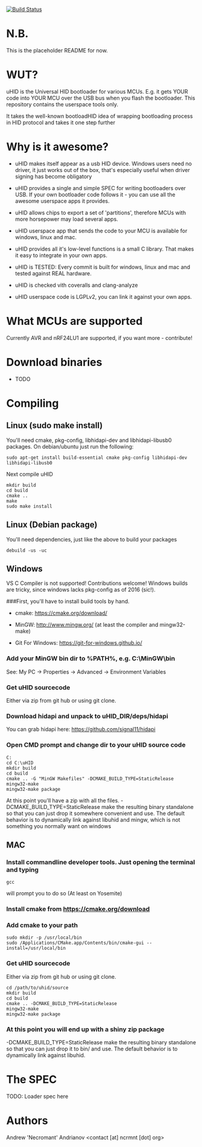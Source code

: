 [![Build Status](https://jenkins.ncrmnt.org/job/GithubCI/job/uhid/badge/icon)](https://jenkins.ncrmnt.org/job/GithubCI/job/uhid/)

# N.B.

This is the placeholder README for now.

# WUT?

uHID is the Universal HID bootloader for various MCUs. E.g. it gets YOUR code
into YOUR MCU over the USB bus when you flash the bootloader. This repository
contains the userspace tools only.

It takes the well-known bootloadHID idea of wrapping bootloading process in HID
protocol and takes it one step further

# Why is it awesome?

- uHID makes itself appear as a usb HID device. Windows users need no driver, it
just works out of the box, that's especially useful when driver signing has become
obligatory

- uHID provides a single and simple SPEC for writing bootloaders over USB. If your
own bootloader code follows it - you can use all the awesome userspace apps it
provides.

- uHID allows chips to export a set of 'partitions', therefore MCUs with more
horsepower may load several apps.

- uHID userspace app that sends the code to your MCU is available for windows,
linux and mac.

- uHID provides all it's low-level functions is a small C library. That makes it
easy to integrate in your own apps.

- uHID is TESTED: Every commit is built for windows, linux and mac and tested
against REAL hardware.

- uHID is checked vith coveralls and clang-analyze

- uHID userspace code is LGPLv2, you can link it against your own apps.

# What MCUs are supported
Currently AVR and nRF24LU1 are supported, if you want more - contribute!

# Download binaries

- TODO

# Compiling

## Linux (sudo make install)

You'll need cmake, pkg-config, libhidapi-dev and libhidapi-libusb0 packages.
On debian/ubuntu just run the following:
```
sudo apt-get install build-essential cmake pkg-config libhidapi-dev libhidapi-libusb0
```

Next compile uHID
```
mkdir build
cd build
cmake ..
make
sudo make install
```

## Linux (Debian package)

You'll need dependencies, just like the above to build your packages

```
debuild -us -uc
```

## Windows

VS C Compiler is not supported! Contributions welcome!
Windows builds are tricky, since windows lacks pkg-config as of 2016 (sic!).

###First, you'll have to install build tools by hand.

- cmake: https://cmake.org/download/

- MinGW: http://www.mingw.org/ (at least the compiler and mingw32-make)

- Git For Windows: https://git-for-windows.github.io/

### Add your MinGW bin dir to %PATH%, e.g. C:\\MinGW\\bin

See: My PC -> Properties -> Advanced -> Environment Variables

### Get uHID sourcecode

Either via zip from git hub or using git clone.

### Download hidapi and unpack to uHID_DIR/deps/hidapi

You can grab hidapi here: https://github.com/signal11/hidapi

### Open CMD prompt and change dir to your uHID source code

```
C:
cd C:\uHID
mkdir build
cd build
cmake .. -G "MinGW Makefiles" -DCMAKE_BUILD_TYPE=StaticRelease
mingw32-make
mingw32-make package
```

At this point you'll have a zip with all the files.
-DCMAKE_BUILD_TYPE=StaticRelease make the resulting binary standalone
so that you can just drop it somewhere convenient and use. The default behavior
is to dynamically link against libuhid and mingw, which is not something you
normally want on windows

## MAC

### Install commandline developer tools. Just opening the terminal and typing
```
gcc
```
will prompt you to do so (At least on Yosemite)

### Install cmake from https://cmake.org/download

### Add cmake to your path

```
sudo mkdir -p /usr/local/bin
sudo /Applications/CMake.app/Contents/bin/cmake-gui --install=/usr/local/bin
```

### Get uHID sourcecode

Either via zip from git hub or using git clone.

```
cd /path/to/uhid/source
mkdir build
cd build
cmake .. -DCMAKE_BUILD_TYPE=StaticRelease
mingw32-make
mingw32-make package
```

### At this point you will end up with a shiny zip package

-DCMAKE_BUILD_TYPE=StaticRelease make the resulting binary standalone
so that you can just drop it to bin/ and use. The default behavior
is to dynamically link against libuhid.

# The SPEC

TODO: Loader spec here

# Authors

Andrew 'Necromant' Andrianov <contact [at] ncrmnt [dot] org>
